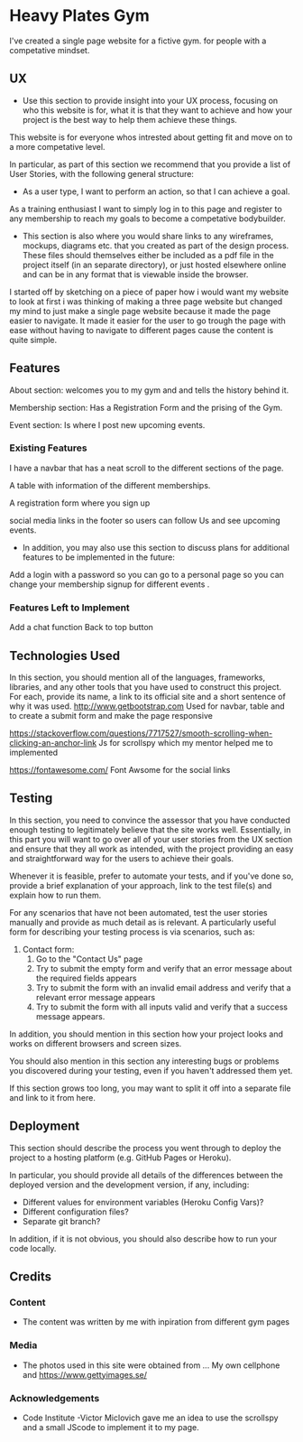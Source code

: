 # Heavy Plates Gym 

I've created a single page website for a fictive gym.
for people with a competative mindset.

 
## UX
 
- Use this section to provide insight into your UX process, focusing on who this website is for, what it is that they want to achieve and how your project is the best way to help them achieve these things.

This website is for everyone whos intrested about getting fit and move on to a more competative level.

In particular, as part of this section we recommend that you provide a list of User Stories, with the following general structure:
- As a user type, I want to perform an action, so that I can achieve a goal.

As a training enthusiast I want to simply log in to this page and register to any membership to reach my goals to become a competative bodybuilder.

- This section is also where you would share links to any wireframes, mockups, diagrams etc. that you created as part of the design process. These files should themselves either be included as a pdf file in the project itself (in an separate directory), or just hosted elsewhere online and can be in any format that is viewable inside the browser.

I started off by sketching on a piece of paper how i would want my website to look
at first i was thinking of making a three page website but changed my mind to just make a single page website 
because it made the page easier to navigate. 
It made it easier for the user to go trough the page with ease without having to navigate to different pages
cause the content is quite simple.
## Features
About section: welcomes you to my gym and and tells the history behind it.

Membership section: Has a Registration Form and the prising of the Gym.

Event section: Is where I post new upcoming events.
 
### Existing Features
 I have a navbar that has a neat scroll to the different sections of the page.

 A table with information of the different memberships.

 A registration form where you sign up

 social media links in the footer so users can follow Us and see upcoming events.

- In addition, you may also use this section to discuss plans for additional features to be implemented in the future:

 Add a login with a password so you can go to a personal page so you can change your membership signup for different events .

### Features Left to Implement
 Add a chat function 
 Back to top button

## Technologies Used

In this section, you should mention all of the languages, frameworks, libraries, and any other tools that you have used to construct this project. For each, provide its name, a link to its official site and a short sentence of why it was used.
http://www.getbootstrap.com
Used for navbar, table and to create a submit form and make the page responsive

https://stackoverflow.com/questions/7717527/smooth-scrolling-when-clicking-an-anchor-link
Js for scrollspy which my mentor helped me to implemented

https://fontawesome.com/
Font Awsome for the social links 

## Testing

In this section, you need to convince the assessor that you have conducted enough testing to legitimately believe that the site works well. Essentially, in this part you will want to go over all of your user stories from the UX section and ensure that they all work as intended, with the project providing an easy and straightforward way for the users to achieve their goals.

Whenever it is feasible, prefer to automate your tests, and if you've done so, provide a brief explanation of your approach, link to the test file(s) and explain how to run them.

For any scenarios that have not been automated, test the user stories manually and provide as much detail as is relevant. A particularly useful form for describing your testing process is via scenarios, such as:

1. Contact form:
    1. Go to the "Contact Us" page
    2. Try to submit the empty form and verify that an error message about the required fields appears
    3. Try to submit the form with an invalid email address and verify that a relevant error message appears
    4. Try to submit the form with all inputs valid and verify that a success message appears.

In addition, you should mention in this section how your project looks and works on different browsers and screen sizes.

You should also mention in this section any interesting bugs or problems you discovered during your testing, even if you haven't addressed them yet.

If this section grows too long, you may want to split it off into a separate file and link to it from here.

## Deployment

This section should describe the process you went through to deploy the project to a hosting platform (e.g. GitHub Pages or Heroku).

In particular, you should provide all details of the differences between the deployed version and the development version, if any, including:
- Different values for environment variables (Heroku Config Vars)?
- Different configuration files?
- Separate git branch?

In addition, if it is not obvious, you should also describe how to run your code locally.


## Credits

### Content
- The content was written by me with inpiration from different gym pages 


### Media
- The photos used in this site were obtained from ...
My own cellphone and 
https://www.gettyimages.se/
### Acknowledgements

- Code Institute
-Victor Miclovich gave me an idea to use the scrollspy and a small JScode to implement it to my page.


